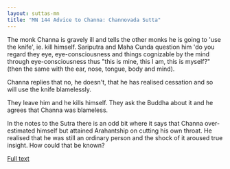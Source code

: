 ```yaml
---
layout: suttas-mn
title: "MN 144 Advice to Channa: Channovada Sutta"
---
```


The monk Channa is gravely ill and tells the other monks he is going to 'use the knife', ie. kill himself. Sariputra and Maha Cunda question him 'do you regard they eye, eye-consciousness and things cognizable by the mind through eye-consciousness thus "this is mine, this I am, this is myself?" (then the same with the ear, nose, tongue, body and mind).


Channa replies that no, he doesn't, that he has realised cessation and so will use the knife blamelessly.


They leave him and he kills himself. They ask the Buddha about it and he agrees that Channa was blameless.


In the notes to the Sutra there is an odd bit where it says that Channa over-estimated himself but attained Arahantship on cutting his own throat. He realised that he was still an ordinary person and the shock of it aroused true insight. How could that be known?


[Full text](http://www.suttas.com/mn-144-channovada-sutta-advice-to-channa.html)
